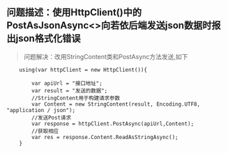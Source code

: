 ## 问题描述：使用HttpClient()中的PostAsJsonAsync<>向若依后端发送json数据时报出json格式化错误
> 问题解决：改用StringContent类和PostAsync方法发送,如下
```Csharp
    using(var httpClient = new HttpClient()){

        var apiUrl = "接口地址";
        var result = "发送的数据";
        //StringContent用于构建请求参数
        var Content = new StringContent(result, Encoding.UTF8, "application / json");
        //发送Post请求
        var response = httpClient.PostAsync(apiUrl,Content);
        //获取相应
        var res = response.Content.ReadAsStringAsync();
    }
```